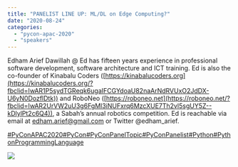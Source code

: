 ```yaml
---
title: "PANELIST LINE UP: ML/DL on Edge Computing?"
date: "2020-08-24"
categories: 
  - "pycon-apac-2020"
  - "speakers"
---
```


Edham Arief Dawillah @ Ed has fifteen years experience in professional software development, software architecture and ICT training. Ed is also the co-founder of Kinabalu Coders ([https://kinabalucoders.org](https://kinabalucoders.org/?fbclid=IwAR1P5sydTGReqk6ugaIFCGYdoaU82naArNdRVUxO2JdDX-U6yN0DozflDtk)) and RoboNeo ([https://roboneo.net](https://roboneo.net/?fbclid=IwAR2UrVW2uU3g6FgMl3iNUFxrq6MzcXUE7Th2vl5sgUY5Z--kDlylPt2c6Q4)), a Sabah’s annual robotics competition. Ed is reachable via email at edham.arief@gmail.com or Twitter @edham\_arief.

[#PyConAPAC2020](https://www.facebook.com/hashtag/pyconapac2020?__eep__=6&__cft__[0]=AZXB-ahi-uNf6_pqNGEZ_q70We_jRHfK3KGvxhRMDZ4jn02aQLhFbrdA1hdgZZSW9U2IPLtLmlrqkzCc6Llm5Y5wJNBlcjAl6ZIqWMDYfVuOIUutRLXec1WbIO_chtlX8dZkpF9PnKc2Bv8rTnIOnMDOgt3vXRH0OYJBh3fhEDvt5Q&__tn__=*NK*F)[#PyCon](https://www.facebook.com/hashtag/pycon?__eep__=6&__cft__[0]=AZXB-ahi-uNf6_pqNGEZ_q70We_jRHfK3KGvxhRMDZ4jn02aQLhFbrdA1hdgZZSW9U2IPLtLmlrqkzCc6Llm5Y5wJNBlcjAl6ZIqWMDYfVuOIUutRLXec1WbIO_chtlX8dZkpF9PnKc2Bv8rTnIOnMDOgt3vXRH0OYJBh3fhEDvt5Q&__tn__=*NK*F)[#PyConPanelTopic](https://www.facebook.com/hashtag/pyconpaneltopic?__eep__=6&__cft__[0]=AZXB-ahi-uNf6_pqNGEZ_q70We_jRHfK3KGvxhRMDZ4jn02aQLhFbrdA1hdgZZSW9U2IPLtLmlrqkzCc6Llm5Y5wJNBlcjAl6ZIqWMDYfVuOIUutRLXec1WbIO_chtlX8dZkpF9PnKc2Bv8rTnIOnMDOgt3vXRH0OYJBh3fhEDvt5Q&__tn__=*NK*F)[#PyConPanelist](https://www.facebook.com/hashtag/pyconpanelist?__eep__=6&__cft__[0]=AZXB-ahi-uNf6_pqNGEZ_q70We_jRHfK3KGvxhRMDZ4jn02aQLhFbrdA1hdgZZSW9U2IPLtLmlrqkzCc6Llm5Y5wJNBlcjAl6ZIqWMDYfVuOIUutRLXec1WbIO_chtlX8dZkpF9PnKc2Bv8rTnIOnMDOgt3vXRH0OYJBh3fhEDvt5Q&__tn__=*NK*F)[#Python](https://www.facebook.com/hashtag/python?__eep__=6&__cft__[0]=AZXB-ahi-uNf6_pqNGEZ_q70We_jRHfK3KGvxhRMDZ4jn02aQLhFbrdA1hdgZZSW9U2IPLtLmlrqkzCc6Llm5Y5wJNBlcjAl6ZIqWMDYfVuOIUutRLXec1WbIO_chtlX8dZkpF9PnKc2Bv8rTnIOnMDOgt3vXRH0OYJBh3fhEDvt5Q&__tn__=*NK*F)[#PythonProgrammingLanguage](https://www.facebook.com/hashtag/pythonprogramminglanguage?__eep__=6&__cft__[0]=AZXB-ahi-uNf6_pqNGEZ_q70We_jRHfK3KGvxhRMDZ4jn02aQLhFbrdA1hdgZZSW9U2IPLtLmlrqkzCc6Llm5Y5wJNBlcjAl6ZIqWMDYfVuOIUutRLXec1WbIO_chtlX8dZkpF9PnKc2Bv8rTnIOnMDOgt3vXRH0OYJBh3fhEDvt5Q&__tn__=*NK*F)

![](https://pyconmy.files.wordpress.com/2020/08/118394157_618888598820142_4559825648639179889_o.jpg?w=1024)
